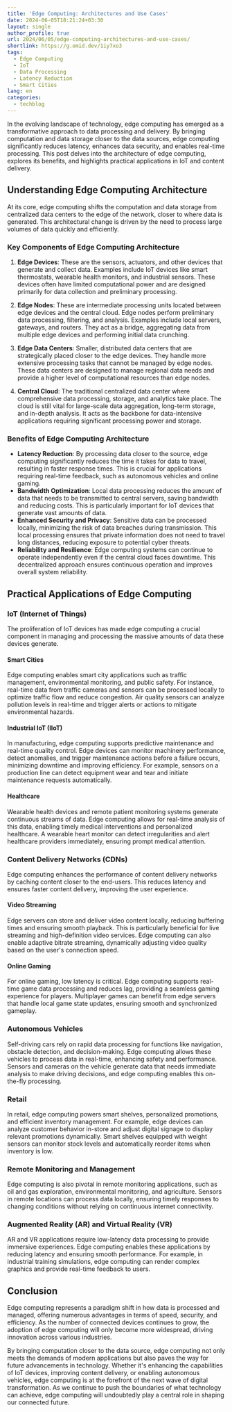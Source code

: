 ```yaml
---
title: 'Edge Computing: Architectures and Use Cases'
date: 2024-06-05T18:21:24+03:30
layout: single
author_profile: true
url: 2024/06/05/edge-computing-architectures-and-use-cases/
shortlink: https://g.omid.dev/1iy7xo3
tags:
  - Edge Computing
  - IoT
  - Data Processing
  - Latency Reduction
  - Smart Cities
lang: en
categories: 
  - techblog
---
```

In the evolving landscape of technology, edge computing has emerged as a transformative approach to data processing and delivery. By bringing computation and data storage closer to the data sources, edge computing significantly reduces latency, enhances data security, and enables real-time processing. This post delves into the architecture of edge computing, explores its benefits, and highlights practical applications in IoT and content delivery.

## Understanding Edge Computing Architecture

At its core, edge computing shifts the computation and data storage from centralized data centers to the edge of the network, closer to where data is generated. This architectural change is driven by the need to process large volumes of data quickly and efficiently.

### Key Components of Edge Computing Architecture

1. **Edge Devices**: These are the sensors, actuators, and other devices that generate and collect data. Examples include IoT devices like smart thermostats, wearable health monitors, and industrial sensors. These devices often have limited computational power and are designed primarily for data collection and preliminary processing.

2. **Edge Nodes**: These are intermediate processing units located between edge devices and the central cloud. Edge nodes perform preliminary data processing, filtering, and analysis. Examples include local servers, gateways, and routers. They act as a bridge, aggregating data from multiple edge devices and performing initial data crunching.

3. **Edge Data Centers**: Smaller, distributed data centers that are strategically placed closer to the edge devices. They handle more extensive processing tasks that cannot be managed by edge nodes. These data centers are designed to manage regional data needs and provide a higher level of computational resources than edge nodes.

4. **Central Cloud**: The traditional centralized data center where comprehensive data processing, storage, and analytics take place. The cloud is still vital for large-scale data aggregation, long-term storage, and in-depth analysis. It acts as the backbone for data-intensive applications requiring significant processing power and storage.

### Benefits of Edge Computing Architecture

- **Latency Reduction**: By processing data closer to the source, edge computing significantly reduces the time it takes for data to travel, resulting in faster response times. This is crucial for applications requiring real-time feedback, such as autonomous vehicles and online gaming.
- **Bandwidth Optimization**: Local data processing reduces the amount of data that needs to be transmitted to central servers, saving bandwidth and reducing costs. This is particularly important for IoT devices that generate vast amounts of data.
- **Enhanced Security and Privacy**: Sensitive data can be processed locally, minimizing the risk of data breaches during transmission. This local processing ensures that private information does not need to travel long distances, reducing exposure to potential cyber threats.
- **Reliability and Resilience**: Edge computing systems can continue to operate independently even if the central cloud faces downtime. This decentralized approach ensures continuous operation and improves overall system reliability.

## Practical Applications of Edge Computing

### IoT (Internet of Things)

The proliferation of IoT devices has made edge computing a crucial component in managing and processing the massive amounts of data these devices generate.

#### Smart Cities

Edge computing enables smart city applications such as traffic management, environmental monitoring, and public safety. For instance, real-time data from traffic cameras and sensors can be processed locally to optimize traffic flow and reduce congestion. Air quality sensors can analyze pollution levels in real-time and trigger alerts or actions to mitigate environmental hazards.

#### Industrial IoT (IIoT)

In manufacturing, edge computing supports predictive maintenance and real-time quality control. Edge devices can monitor machinery performance, detect anomalies, and trigger maintenance actions before a failure occurs, minimizing downtime and improving efficiency. For example, sensors on a production line can detect equipment wear and tear and initiate maintenance requests automatically.

#### Healthcare

Wearable health devices and remote patient monitoring systems generate continuous streams of data. Edge computing allows for real-time analysis of this data, enabling timely medical interventions and personalized healthcare. A wearable heart monitor can detect irregularities and alert healthcare providers immediately, ensuring prompt medical attention.

### Content Delivery Networks (CDNs)

Edge computing enhances the performance of content delivery networks by caching content closer to the end-users. This reduces latency and ensures faster content delivery, improving the user experience.

#### Video Streaming

Edge servers can store and deliver video content locally, reducing buffering times and ensuring smooth playback. This is particularly beneficial for live streaming and high-definition video services. Edge computing can also enable adaptive bitrate streaming, dynamically adjusting video quality based on the user's connection speed.

#### Online Gaming

For online gaming, low latency is critical. Edge computing supports real-time game data processing and reduces lag, providing a seamless gaming experience for players. Multiplayer games can benefit from edge servers that handle local game state updates, ensuring smooth and synchronized gameplay.

### Autonomous Vehicles

Self-driving cars rely on rapid data processing for functions like navigation, obstacle detection, and decision-making. Edge computing allows these vehicles to process data in real-time, enhancing safety and performance. Sensors and cameras on the vehicle generate data that needs immediate analysis to make driving decisions, and edge computing enables this on-the-fly processing.

### Retail

In retail, edge computing powers smart shelves, personalized promotions, and efficient inventory management. For example, edge devices can analyze customer behavior in-store and adjust digital signage to display relevant promotions dynamically. Smart shelves equipped with weight sensors can monitor stock levels and automatically reorder items when inventory is low.

### Remote Monitoring and Management

Edge computing is also pivotal in remote monitoring applications, such as oil and gas exploration, environmental monitoring, and agriculture. Sensors in remote locations can process data locally, ensuring timely responses to changing conditions without relying on continuous internet connectivity.

### Augmented Reality (AR) and Virtual Reality (VR)

AR and VR applications require low-latency data processing to provide immersive experiences. Edge computing enables these applications by reducing latency and ensuring smooth performance. For example, in industrial training simulations, edge computing can render complex graphics and provide real-time feedback to users.

## Conclusion

Edge computing represents a paradigm shift in how data is processed and managed, offering numerous advantages in terms of speed, security, and efficiency. As the number of connected devices continues to grow, the adoption of edge computing will only become more widespread, driving innovation across various industries.

By bringing computation closer to the data source, edge computing not only meets the demands of modern applications but also paves the way for future advancements in technology. Whether it's enhancing the capabilities of IoT devices, improving content delivery, or enabling autonomous vehicles, edge computing is at the forefront of the next wave of digital transformation. As we continue to push the boundaries of what technology can achieve, edge computing will undoubtedly play a central role in shaping our connected future.
